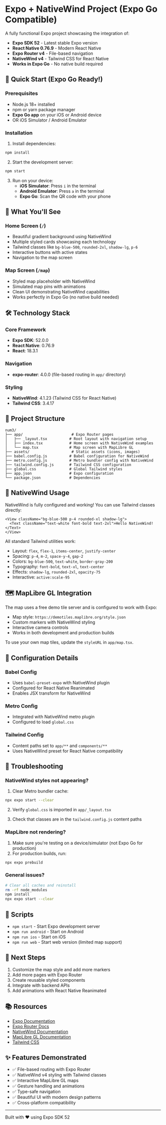 # Expo + NativeWind Project (Expo Go Compatible)

A fully functional Expo project showcasing the integration of:

- **Expo SDK 52** - Latest stable Expo version
- **React Native 0.76.9** - Modern React Native
- **Expo Router v4** - File-based navigation
- **NativeWind v4** - Tailwind CSS for React Native
- **Works in Expo Go** - No native build required

## 🚀 Quick Start (Expo Go Ready!)

### Prerequisites

- Node.js 18+ installed
- npm or yarn package manager
- **Expo Go app** on your iOS or Android device
- OR iOS Simulator / Android Emulator

### Installation

1. Install dependencies:

```bash
npm install
```

2. Start the development server:

```bash
npm start
```

3. Run on your device:
   - **iOS Simulator**: Press `i` in the terminal
   - **Android Emulator**: Press `a` in the terminal
   - **Expo Go**: Scan the QR code with your phone

## 📱 What You'll See

### Home Screen (`/`)

- Beautiful gradient background using NativeWind
- Multiple styled cards showcasing each technology
- Tailwind classes like `bg-blue-500`, `rounded-2xl`, `shadow-lg`, `p-6`
- Interactive buttons with active states
- Navigation to the map screen

### Map Screen (`/map`)

- Styled map placeholder with NativeWind
- Simulated map pins with animations
- Clean UI demonstrating NativeWind capabilities
- Works perfectly in Expo Go (no native build needed)

## 🛠️ Technology Stack

### Core Framework

- **Expo SDK**: 52.0.0
- **React Native**: 0.76.9
- **React**: 18.3.1

### Navigation

- **expo-router**: 4.0.0 (file-based routing in `app/` directory)

### Styling

- **NativeWind**: 4.1.23 (Tailwind CSS for React Native)
- **Tailwind CSS**: 3.4.17

## 📁 Project Structure

```
num3/
├── app/                      # Expo Router pages
│   ├── _layout.tsx          # Root layout with navigation setup
│   ├── index.tsx            # Home screen with NativeWind examples
│   └── map.tsx              # Map screen with MapLibre GL
├── assets/                   # Static assets (icons, images)
├── babel.config.js          # Babel configuration for NativeWind
├── metro.config.js          # Metro bundler config with NativeWind
├── tailwind.config.js       # Tailwind CSS configuration
├── global.css               # Global Tailwind styles
├── app.json                 # Expo configuration
└── package.json             # Dependencies
```

## 🎨 NativeWind Usage

NativeWind is fully configured and working! You can use Tailwind classes directly:

```tsx
<View className="bg-blue-500 p-4 rounded-xl shadow-lg">
  <Text className="text-white font-bold text-2xl">Hello NativeWind!</Text>
</View>
```

All standard Tailwind utilities work:

- Layout: `flex`, `flex-1`, `items-center`, `justify-center`
- Spacing: `p-4`, `m-2`, `space-y-4`, `gap-2`
- Colors: `bg-blue-500`, `text-white`, `border-gray-200`
- Typography: `font-bold`, `text-xl`, `text-center`
- Effects: `shadow-lg`, `rounded-2xl`, `opacity-75`
- Interactive: `active:scale-95`

## 🗺️ MapLibre GL Integration

The map uses a free demo tile server and is configured to work with Expo:

- Map style: `https://demotiles.maplibre.org/style.json`
- Custom markers with NativeWind styling
- Interactive camera controls
- Works in both development and production builds

To use your own map tiles, update the `styleURL` in `app/map.tsx`.

## 🔧 Configuration Details

### Babel Config

- Uses `babel-preset-expo` with NativeWind plugin
- Configured for React Native Reanimated
- Enables JSX transform for NativeWind

### Metro Config

- Integrated with NativeWind metro plugin
- Configured to load `global.css`

### Tailwind Config

- Content paths set to `app/**` and `components/**`
- Uses NativeWind preset for React Native compatibility

## 🐛 Troubleshooting

### NativeWind styles not appearing?

1. Clear Metro bundler cache:

```bash
npx expo start --clear
```

2. Verify `global.css` is imported in `app/_layout.tsx`

3. Check that classes are in the `tailwind.config.js` content paths

### MapLibre not rendering?

1. Make sure you're testing on a device/simulator (not Expo Go for production)
2. For production builds, run:

```bash
npx expo prebuild
```

### General issues?

```bash
# Clear all caches and reinstall
rm -rf node_modules
npm install
npx expo start --clear
```

## 📝 Scripts

- `npm start` - Start Expo development server
- `npm run android` - Start on Android
- `npm run ios` - Start on iOS
- `npm run web` - Start web version (limited map support)

## 🎯 Next Steps

1. Customize the map style and add more markers
2. Add more pages with Expo Router
3. Create reusable styled components
4. Integrate with backend APIs
5. Add animations with React Native Reanimated

## 📚 Resources

- [Expo Documentation](https://docs.expo.dev/)
- [Expo Router Docs](https://docs.expo.dev/router/introduction/)
- [NativeWind Documentation](https://www.nativewind.dev/)
- [MapLibre GL Documentation](https://maplibre.org/maplibre-react-native/)
- [Tailwind CSS](https://tailwindcss.com/docs)

## ✨ Features Demonstrated

- ✅ File-based routing with Expo Router
- ✅ NativeWind v4 styling with Tailwind classes
- ✅ Interactive MapLibre GL maps
- ✅ Gesture handling and animations
- ✅ Type-safe navigation
- ✅ Beautiful UI with modern design patterns
- ✅ Cross-platform compatibility

---

Built with ❤️ using Expo SDK 52

